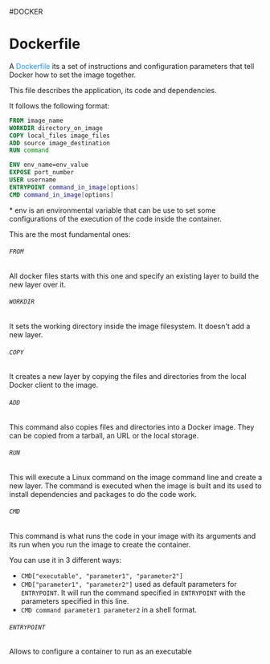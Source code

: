 #DOCKER 

# Dockerfile

A <span style="color:DodgerBlue;">Dockerfile</span> its a set of instructions and configuration parameters that tell Docker how to set the image together. 

This file describes the application, its code and dependencies. 

It follows the following format: 

```dockerfile
FROM image_name
WORKDIR directory_on_image
COPY local_files image_files
ADD source image_destination
RUN command

ENV env_name=env_value
EXPOSE port_number
USER username
ENTRYPOINT command_in_image[options]
CMD command_in_image[options]
```

\* env is an environmental variable that can be use to set some configurations of the execution of the code inside the container. 

This are the most fundamental ones: 

###### `FROM`

All docker files starts with this one and specify an existing layer to build the new layer over it. 

###### `WORKDIR`

It sets the working directory inside the image filesystem. It doesn't add a new layer. 

###### `COPY`

It creates a new layer by copying the files and directories from the local Docker client to the image. 

###### `ADD`
This command also copies files and directories into a Docker image. They can be copied from a tarball, an URL or the local storage. 

###### `RUN`

This will execute a Linux command on the image command line and create a new layer. 
The command is executed when the image is built and its used to install dependencies and packages to do the code work. 

###### `CMD`

This command is what runs the code in your image with its arguments and its run when you run the image to create the container. 

You can use it in 3 different ways: 

* `CMD["executable", "parameter1", "parameter2"]`
* `CMD["parameter1", "parameter2"]` used as default parameters for `ENTRYPOINT`. It will run the command specified in `ENTRYPOINT` with the parameters specified in this line. 
* `CMD command parameter1 parameter2` in a shell format. 
###### `ENTRYPOINT`

Allows to configure a container to run as an executable
